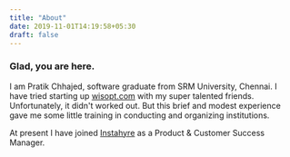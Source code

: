 ```yaml
---
title: "About"
date: 2019-11-01T14:19:58+05:30
draft: false
---
```

### Glad, you are here.

I am Pratik Chhajed, software graduate from SRM University, Chennai. I have tried starting up [wisopt.com](https://www.wisopt.com) with my super talented friends. Unfortunately, it didn't worked out. But this brief and modest experience gave me some little training in conducting and organizing institutions.

At present I have joined [Instahyre](https://www.instahyre.com/) as a Product & Customer Success Manager.
